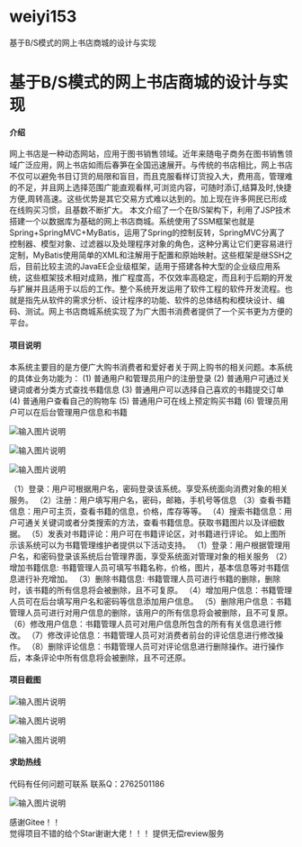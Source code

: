 # weiyi153
基于B/S模式的网上书店商城的设计与实现

# 基于B/S模式的网上书店商城的设计与实现




#### 介绍
网上书店是一种动态网站，应用于图书销售领域。近年来随电子商务在图书销售领域广泛应用，网上书店如雨后春笋在全国迅速展开。与传统的书店相比，网上书店不仅可以避免书目订货的局限和盲目，而且克服看样订货投入大，费用高，管理难的不足，并且网上选择范围广能直观看样,可浏览内容，可随时添订,结算及时,快捷方便,周转高速。这些优势是其它交易方式难以达到的。加上现在许多网民已形成在线购买习惯，且基数不断扩大。
本文介绍了一个在B/S架构下，利用了JSP技术搭建一个以数据库为基础的网上书店商城。系统使用了SSM框架也就是Spring+SpringMVC+MyBatis，运用了Spring的控制反转，SpringMVC分离了控制器、模型对象、过滤器以及处理程序对象的角色，这种分离让它们更容易进行定制，MyBatis使用简单的XML和注解用于配置和原始映射。这些框架是继SSH之后，目前比较主流的JavaEE企业级框架，适用于搭建各种大型的企业级应用系统，这些框架技术相对成熟，推广程度高，不仅效率高稳定，而且利于后期的开发与扩展并且适用于以后的工作。整个系统开发运用了软件工程的软件开发流程。也就是指先从软件的需求分析、设计程序的功能、软件的总体结构和模块设计、编码、测试。网上书店商城系统实现了为广大图书消费者提供了一个买书更为方便的平台。







#### 项目说明
本系统主要目的是方便广大购书消费者和爱好者关于网上购书的相关问题。本系统的具体业务功能为：
(1)	普通用户和管理员用户的注册登录
(2)	普通用户可通过关键词或者分类方式查找书籍信息
(3)	普通用户可以选择自己喜欢的书籍提交订单
(4)	普通用户查看自己的购物车 
(5)	普通用户可在线上预定购买书籍
(6)	管理员用户可以在后台管理用户信息和书籍

![输入图片说明](https://images.gitee.com/uploads/images/2021/0201/232851_506db026_8621591.png "屏幕截图.png")

![输入图片说明](https://images.gitee.com/uploads/images/2021/0201/232902_71b3cecf_8621591.png "屏幕截图.png")

![输入图片说明](https://images.gitee.com/uploads/images/2021/0201/232910_32b15dcf_8621591.png "屏幕截图.png")

（1）登录：用户可根据用户名，密码登录该系统。享受系统面向消费对象的相关服务。
（2）注册：用户填写用户名，密码，邮箱，手机号等信息
（3）查看书籍信息：用户可主页，查看书籍的信息，价格，库存等等。
（4）搜索书籍信息：用户可通关关键词或者分类搜索的方法，查看书籍信息。获取书籍图片以及详细数据。
（5）发表对书籍评论：用户可在书籍评论区，对书籍进行评论。
如上图所示该系统可以为书籍管理维护者提供以下活动支持。
（1）登录：用户根据管理用户名，和密码登录该系统后台管理界面，享受系统面对管理对象的相关服务
（2）增加书籍信息: 书籍管理人员可填写书籍名称，价格，图片，基本信息等对书籍信息进行补充增加。
（3）删除书籍信息: 书籍管理人员可进行书籍的删除，删除时，该书籍的所有信息将会被删除，且不可复原。
（4）增加用户信息：书籍管理人员可在后台填写用户名和密码等信息添加用户信息。
（5）删除用户信息：书籍管理人员可进行对用户信息的删除，该用户的所有信息将会被删除，且不可复原。
（6）修改用户信息：书籍管理人员可对用户信息所包含的所有有关信息进行修改。
（7）修改评论信息：书籍管理人员可对消费者前台的评论信息进行修改操作。
（8）删除评论信息：书籍管理人员可对评论信息进行删除操作。进行操作后，本条评论中所有信息将会被删除，且不可还原。




#### 项目截图
![输入图片说明](https://images.gitee.com/uploads/images/2021/0201/232933_569dadf1_8621591.png "屏幕截图.png")

![输入图片说明](https://images.gitee.com/uploads/images/2021/0201/232938_8859ec46_8621591.png "屏幕截图.png")

![输入图片说明](https://images.gitee.com/uploads/images/2021/0201/232949_2c2dc40f_8621591.png "屏幕截图.png")

#### 求助热线


代码有任何问题可联系
联系Q：2762501186

                            
![输入图片说明](https://images.gitee.com/uploads/images/2020/1119/003728_cd598bb9_4865385.jpeg "微信.jpg")           

感谢Gitee！！  
觉得项目不错的给个Star谢谢大佬！！！
提供无偿review服务
